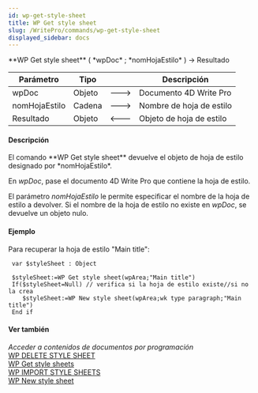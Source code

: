 ```yaml
---
id: wp-get-style-sheet
title: WP Get style sheet
slug: /WritePro/commands/wp-get-style-sheet
displayed_sidebar: docs
---
```


<!--REF #_command_.WP Get style sheet.Syntax-->**WP Get style sheet** ( *wpDoc* ; *nomHojaEstilo* ) -> Resultado<!-- END REF-->
<!--REF #_command_.WP Get style sheet.Params-->
| Parámetro | Tipo |  | Descripción |
| --- | --- | --- | --- |
| wpDoc | Objeto | &#x1F852; | Documento 4D Write Pro |
| nomHojaEstilo | Cadena | &#x1F852; | Nombre de hoja de estilo |
| Resultado | Objeto | &#x1F850; | Objeto de hoja de estilo |

<!-- END REF-->

#### Descripción 

<!--REF #_command_.WP Get style sheet.Summary-->El comando **WP Get style sheet** devuelve el objeto de hoja de estilo designado por *nomHojaEstilo*.<!-- END REF-->

En *wpDoc*, pase el documento 4D Write Pro que contiene la hoja de estilo.

El parámetro *nomHojaEstilo* le permite especificar el nombre de la hoja de estilo a devolver. Si el nombre de la hoja de estilo no existe en *wpDoc*, se devuelve un objeto nulo.

#### Ejemplo 

Para recuperar la hoja de estilo "Main title":

```4d
 var $styleSheet : Object
 
 $styleSheet:=WP Get style sheet(wpArea;"Main title")
 If($styleSheet=Null) // verifica si la hoja de estilo existe//si no la crea
    $styleSheet:=WP New style sheet(wpArea;wk type paragraph;"Main title")
 End if
```

#### Ver también 

*Acceder a contenidos de documentos por programación*  
[WP DELETE STYLE SHEET](wp-delete-style-sheet.md)  
[WP Get style sheets](wp-get-style-sheets.md)  
[WP IMPORT STYLE SHEETS](wp-import-style-sheets.md)  
[WP New style sheet](wp-new-style-sheet.md)  
